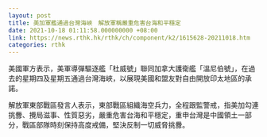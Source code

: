 ```yaml
---
layout: post
title: 美加軍艦通過台灣海峽　解放軍稱嚴重危害台海和平穩定
date: 2021-10-18 01:11:58.000000000 +08:00
link: https://news.rthk.hk/rthk/ch/component/k2/1615628-20211018.htm
categories: rthk
---
```


美國軍方表示，美軍導彈驅逐艦「杜威號」聯同加拿大護衛艦「溫尼伯號」，在過去的星期四及星期五通過台灣海峽，以展現美國和盟友對自由開放印太地區的承諾。

解放軍東部戰區發言人表示，東部戰區組織海空兵力，全程跟監警戒，指美加勾連挑釁、攪局滋事、性質惡劣，嚴重危害台海和平穩定，重申台灣是中國領土一部分，戰區部隊時刻保持高度戒備，堅決反制一切威脅挑釁。
